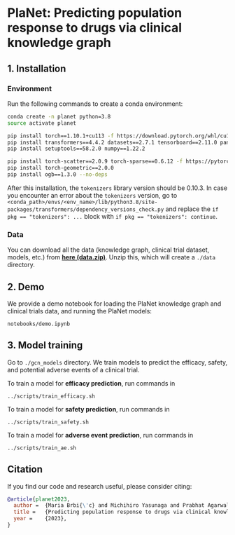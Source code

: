 # PlaNet: Predicting population response to drugs via clinical knowledge graph

## 1. Installation
### Environment
Run the following commands to create a conda environment:
```bash
conda create -n planet python=3.8
source activate planet

pip install torch==1.10.1+cu113 -f https://download.pytorch.org/whl/cu113/torch_stable.html
pip install transformers==4.4.2 datasets==2.7.1 tensorboard==2.11.0 pandas wandb sklearn seqeval matplotlib pyyaml seaborn anndata scanpy
pip install setuptools==58.2.0 numpy==1.22.2

pip install torch-scatter==2.0.9 torch-sparse==0.6.12 -f https://pytorch-geometric.com/whl/torch-1.10.1+cu113.html
pip install torch-geometric==2.0.0
pip install ogb==1.3.0 --no-deps
```
After this installation, the `tokenizers` library version should be 0.10.3. In case you encounter an error about the `tokenizers` version, go to `<conda_path>/envs/<env_name>/lib/python3.8/site-packages/transformers/dependency_versions_check.py` and replace the `if pkg == "tokenizers": ...` block with `if pkg == "tokenizers": continue`.

### Data
You can download all the data (knowledge graph, clinical trial dataset, models, etc.) from [**here (data.zip)**](https://nlp.stanford.edu/projects/myasu/PlaNet/data.zip). Unzip this, which will create a `./data` directory.


## 2. Demo

We provide a demo notebook for loading the PlaNet knowledge graph and clinical trials data, and running the PlaNet models:
```
notebooks/demo.ipynb
```


## 3. Model training
Go to `./gcn_models` directory. We train models to predict the efficacy, safety, and potential adverse events of a clinical trial.

To train a model for **efficacy prediction**, run commands in
```
../scripts/train_efficacy.sh
```
To train a model for **safety prediction**, run commands in
```
../scripts/train_safety.sh
```
To train a model for **adverse event prediction**, run commands in
```
../scripts/train_ae.sh
```



## Citation
If you find our code and research useful, please consider citing:
```bib
@article{planet2023,
  author =  {Maria Brbi{\'c} and Michihiro Yasunaga and Prabhat Agarwal and Jure Leskovec},
  title =   {Predicting population response to drugs via clinical knowledge graph},
  year =    {2023},  
}
```
